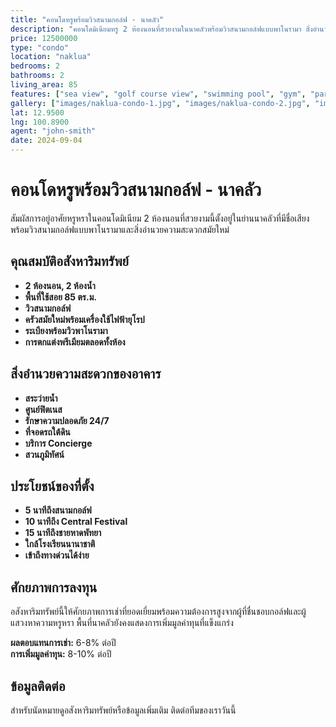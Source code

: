 ```yaml
---
title: "คอนโดหรูพร้อมวิวสนามกอล์ฟ - นาคลัว"
description: "คอนโดมิเนียมหรู 2 ห้องนอนที่สวยงามในนาคลัวพร้อมวิวสนามกอล์ฟแบบพาโนรามา สิ่งอำนวยความสะดวกสมัยใหม่ และการตกแต่งพรีเมียม"
price: 12500000
type: "condo"
location: "naklua"
bedrooms: 2
bathrooms: 2
living_area: 85
features: ["sea view", "golf course view", "swimming pool", "gym", "parking", "security"]
gallery: ["images/naklua-condo-1.jpg", "images/naklua-condo-2.jpg", "images/naklua-condo-3.jpg"]
lat: 12.9500
lng: 100.8900
agent: "john-smith"
date: 2024-09-04
---
```


# คอนโดหรูพร้อมวิวสนามกอล์ฟ - นาคลัว

สัมผัสการอยู่อาศัยหรูหราในคอนโดมิเนียม 2 ห้องนอนที่สวยงามนี้ตั้งอยู่ในย่านนาคลัวที่มีชื่อเสียง พร้อมวิวสนามกอล์ฟแบบพาโนรามาและสิ่งอำนวยความสะดวกสมัยใหม่

## คุณสมบัติอสังหาริมทรัพย์

- **2 ห้องนอน, 2 ห้องน้ำ**
- **พื้นที่ใช้สอย 85 ตร.ม.**
- **วิวสนามกอล์ฟ**
- **ครัวสมัยใหม่พร้อมเครื่องใช้ไฟฟ้ายุโรป**
- **ระเบียงพร้อมวิวพาโนรามา**
- **การตกแต่งพรีเมียมตลอดทั้งห้อง**

## สิ่งอำนวยความสะดวกของอาคาร

- **สระว่ายน้ำ**
- **ศูนย์ฟิตเนส**
- **รักษาความปลอดภัย 24/7**
- **ที่จอดรถใต้ดิน**
- **บริการ Concierge**
- **สวนภูมิทัศน์**

## ประโยชน์ของที่ตั้ง

- **5 นาทีถึงสนามกอล์ฟ**
- **10 นาทีถึง Central Festival**
- **15 นาทีถึงชายหาดพัทยา**
- **ใกล้โรงเรียนนานาชาติ**
- **เข้าถึงทางด่วนได้ง่าย**

## ศักยภาพการลงทุน

อสังหาริมทรัพย์นี้ให้ศักยภาพการเช่าที่ยอดเยี่ยมพร้อมความต้องการสูงจากผู้ที่ชื่นชอบกอล์ฟและผู้แสวงหาความหรูหรา พื้นที่นาคลัวยังคงแสดงการเพิ่มมูลค่าทุนที่แข็งแกร่ง

**ผลตอบแทนการเช่า:** 6-8% ต่อปี  
**การเพิ่มมูลค่าทุน:** 8-10% ต่อปี

## ข้อมูลติดต่อ

สำหรับนัดหมายดูอสังหาริมทรัพย์หรือข้อมูลเพิ่มเติม ติดต่อทีมของเราวันนี้

